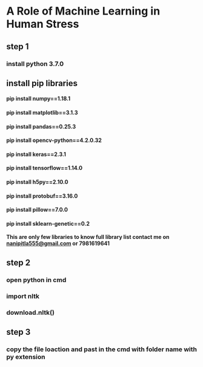 # A Role of Machine Learning in Human Stress
## step 1
### install python 3.7.0
## install pip libraries
#### pip install numpy==1.18.1
#### pip install matplotlib==3.1.3 
#### pip install pandas==0.25.3 
#### pip install opencv-python==4.2.0.32
#### pip install keras==2.3.1 
#### pip install tensorflow==1.14.0 
#### pip install h5py==2.10.0 
#### pip install protobuf==3.16.0
#### pip install pillow==7.0.0
#### pip install sklearn-genetic==0.2
**This are only few libraries to know full library list contact me on nanipitla555@gmail.com or 7981619641**


 
## step 2
### open python in cmd
### import nltk
### download.nltk()


## step 3
### copy the file loaction and past in the cmd with folder name with py extension
